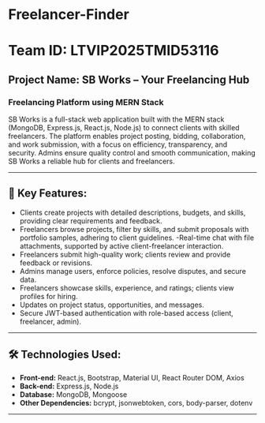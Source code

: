 # Freelancer-Finder
# Team ID: LTVIP2025TMID53116  
## Project Name:  SB Works – Your Freelancing Hub

### Freelancing Platform using MERN Stack

SB Works is a full-stack web application built with the MERN stack (MongoDB, Express.js, React.js, Node.js) to connect clients with skilled freelancers. The platform enables project posting, bidding, collaboration, and work submission, with a focus on efficiency, transparency, and security. Admins ensure quality control and smooth communication, making SB Works a reliable hub for clients and freelancers.

---

## 🔑 Key Features:

- Clients create projects with detailed descriptions, budgets, and skills, providing clear requirements and feedback.
- Freelancers browse projects, filter by skills, and submit proposals with portfolio samples, adhering to client guidelines.
-Real-time chat with file attachments, supported by active client-freelancer interaction.  
- Freelancers submit high-quality work; clients review and provide feedback or revisions.  
- Admins manage users, enforce policies, resolve disputes, and secure data.
- Freelancers showcase skills, experience, and ratings; clients view profiles for hiring.  
- Updates on project status, opportunities, and messages.
- Secure JWT-based authentication with role-based access (client, freelancer, admin).

---

## 🛠️ Technologies Used:

- **Front-end:** React.js, Bootstrap, Material UI, React Router DOM, Axios 
- **Back-end:** Express.js, Node.js  
- **Database:** MongoDB, Mongoose  
- **Other Dependencies:** bcrypt, jsonwebtoken, cors, body-parser, dotenv

---


      
